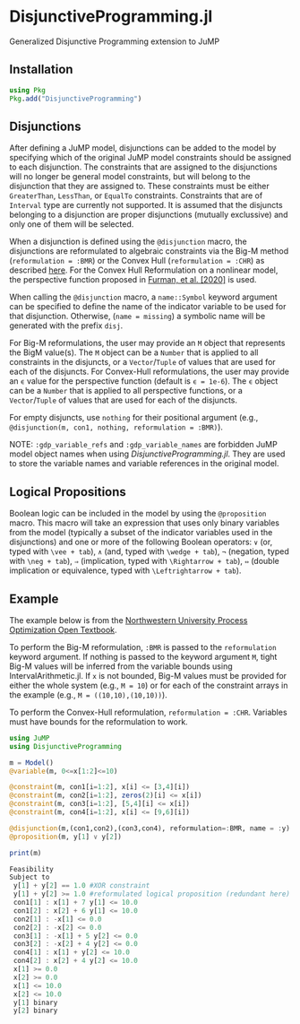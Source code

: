 # DisjunctiveProgramming.jl
Generalized Disjunctive Programming extension to JuMP

## Installation

```julia
using Pkg
Pkg.add("DisjunctiveProgramming")
```

## Disjunctions

After defining a JuMP model, disjunctions can be added to the model by specifying which of the original JuMP model constraints should be assigned to each disjunction. The constraints that are assigned to the disjunctions will no longer be general model constraints, but will belong to the disjunction that they are assigned to. These constraints must be either `GreaterThan`, `LessThan`, or `EqualTo` constraints. Constraints that are of `Interval` type are currently not supported. It is assumed that the disjuncts belonging to a disjunction are proper disjunctions (mutually exclussive) and only one of them will be selected.

When a disjunction is defined using the `@disjunction` macro, the disjunctions are reformulated to algebraic constraints via the Big-M method (`reformulation = :BMR`) or the Convex Hull (`reformulation = :CHR`) as described [here](https://optimization.mccormick.northwestern.edu/index.php/Disjunctive_inequalities). For the Convex Hull Reformulation on a nonlinear model, the perspective function proposed in [Furman, et al. [2020]](https://link.springer.com/article/10.1007/s10589-020-00176-0) is used.

When calling the `@disjunction` macro, a `name::Symbol` keyword argument can be specified to define the name of the indicator variable to be used for that disjunction. Otherwise, (`name = missing`) a symbolic name will be generated with the prefix `disj`.

For Big-M reformulations, the user may provide an `M` object that represents the BigM value(s). The `M` object can be a `Number` that is applied to all constraints in the disjuncts, or a `Vector`/`Tuple` of values that are used for each of the disjuncts. For Convex-Hull reformulations, the user may provide an `ϵ` value for the perspective function (default is `ϵ = 1e-6`). The `ϵ` object can be a `Number` that is applied to all perspective functions, or a `Vector`/`Tuple` of values that are used for each of the disjuncts.

For empty disjuncts, use `nothing` for their positional argument (e.g., `@disjunction(m, con1, nothing, reformulation = :BMR)`).

NOTE: `:gdp_variable_refs` and `:gdp_variable_names` are forbidden JuMP model object names when using *DisjunctiveProgramming.jl*. They are used to store the variable names and variable references in the original model.

## Logical Propositions

Boolean logic can be included in the model by using the `@proposition` macro. This macro will take an expression that uses only binary variables from the model (typically a subset of the indicator variables used in the disjunctions) and one or more of the following Boolean operators: `∨` (or, typed with `\vee + tab`), `∧` (and, typed with `\wedge + tab`), `¬` (negation, typed with `\neg + tab`), `⇒` (implication, typed with `\Rightarrow + tab`), `⇔` (double implication or equivalence, typed with `\Leftrightarrow + tab`).

## Example

The example below is from the [Northwestern University Process Optimization Open Textbook](https://optimization.mccormick.northwestern.edu/index.php/Disjunctive_inequalities).

To perform the Big-M reformulation, `:BMR` is passed to the `reformulation` keyword argument. If nothing is passed to the keyword argument `M`, tight Big-M values will be inferred from the variable bounds using IntervalArithmetic.jl. If `x` is not bounded, Big-M values must be provided for either the whole system (e.g., `M = 10`) or for each of the constraint arrays in the example (e.g., `M = ((10,10),(10,10))`).

To perform the Convex-Hull reformulation, `reformulation = :CHR`. Variables must have bounds for the reformulation to work.

```julia
using JuMP
using DisjunctiveProgramming

m = Model()
@variable(m, 0<=x[1:2]<=10)

@constraint(m, con1[i=1:2], x[i] <= [3,4][i])
@constraint(m, con2[i=1:2], zeros(2)[i] <= x[i])
@constraint(m, con3[i=1:2], [5,4][i] <= x[i])
@constraint(m, con4[i=1:2], x[i] <= [9,6][i])

@disjunction(m,(con1,con2),(con3,con4), reformulation=:BMR, name = :y)
@proposition(m, y[1] ∨ y[2])

print(m)

Feasibility
Subject to
 y[1] + y[2] == 1.0 #XOR constraint
 y[1] + y[2] >= 1.0 #reformulated logical proposition (redundant here)
 con1[1] : x[1] + 7 y[1] <= 10.0
 con1[2] : x[2] + 6 y[1] <= 10.0
 con2[1] : -x[1] <= 0.0
 con2[2] : -x[2] <= 0.0
 con3[1] : -x[1] + 5 y[2] <= 0.0
 con3[2] : -x[2] + 4 y[2] <= 0.0
 con4[1] : x[1] + y[2] <= 10.0
 con4[2] : x[2] + 4 y[2] <= 10.0
 x[1] >= 0.0
 x[2] >= 0.0
 x[1] <= 10.0
 x[2] <= 10.0
 y[1] binary
 y[2] binary
```
